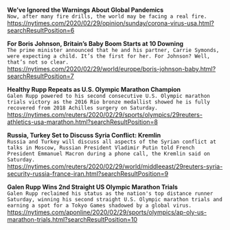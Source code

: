 **We’ve Ignored the Warnings About Global Pandemics**\
`Now, after many fire drills, the world may be facing a real fire.`\
https://nytimes.com/2020/02/29/opinion/sunday/corona-virus-usa.html?searchResultPosition=6

**For Boris Johnson, Britain’s Baby Boom Starts at 10 Downing**\
`The prime minister announced that he and his partner, Carrie Symonds, were expecting a child. It’s the first for her. For Johnson? Well, that’s not so clear.`\
https://nytimes.com/2020/02/29/world/europe/boris-johnson-baby.html?searchResultPosition=7

**Healthy Rupp Repeats as U.S. Olympic Marathon Champion**\
`Galen Rupp powered to his second consecutive U.S. Olympic marathon trials victory as the 2016 Rio bronze medallist showed he is fully recovered from 2018 Achilles surgery on Saturday.`\
https://nytimes.com/reuters/2020/02/29/sports/olympics/29reuters-athletics-usa-marathon.html?searchResultPosition=8

**Russia, Turkey Set to Discuss Syria Conflict: Kremlin**\
`Russia and Turkey will discuss all aspects of the Syrian conflict at talks in Moscow, Russian President Vladimir Putin told French President Emmanuel Macron during a phone call, the Kremlin said on Saturday.`\
https://nytimes.com/reuters/2020/02/29/world/middleeast/29reuters-syria-security-russia-france-iran.html?searchResultPosition=9

**Galen Rupp Wins 2nd Straight US Olympic Marathon Trials**\
`Galen Rupp reclaimed his status as the nation's top distance runner Saturday, winning his second straight U.S. Olympic marathon trials and earning a spot for a Tokyo Games shadowed by a global virus.`\
https://nytimes.com/aponline/2020/02/29/sports/olympics/ap-oly-us-marathon-trials.html?searchResultPosition=10

